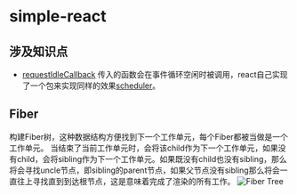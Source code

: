 # simple-react

## 涉及知识点
- [requestIdleCallback](https://developer.mozilla.org/zh-CN/docs/Web/API/Window/requestIdleCallback) 传入的函数会在事件循环空闲时被调用，react自己实现了一个包来实现同样的效果[scheduler](https://github.com/facebook/react/tree/main/packages/scheduler)。


## Fiber
构建Fiber树，这种数据结构方便找到下一个工作单元，每个Fiber都被当做是一个工作单元。
当结束了当前工作单元时，会将该child作为下一个工作单元，如果没有child，会将sibling作为下一个工作单元。如果既没有child也没有sibling，那么将会寻找uncle节点，即sibling的parent节点，如果父节点没有sibling那么将会一直往上寻找直到到达根节点，这是意味着完成了渲染的所有工作。
![Fiber Tree](https://pomb.us/static/c1105e4f7fc7292d91c78caee258d20d/ac667/fiber2.png)